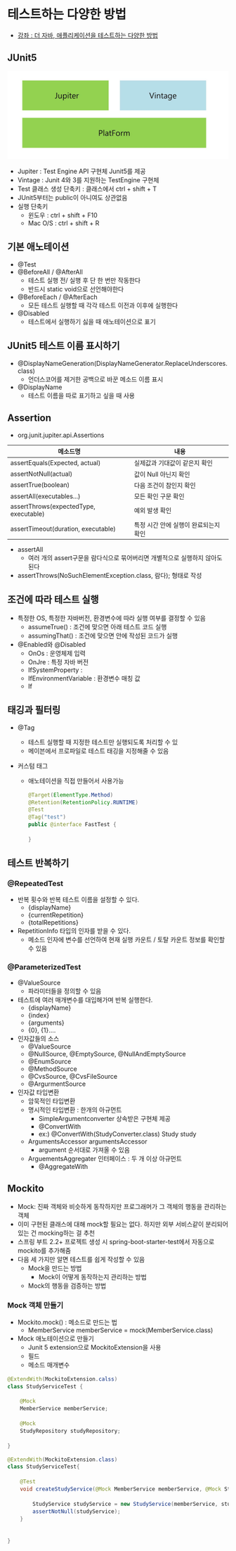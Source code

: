 # 테스트하는 다양한 방법

- [강좌 : 더 자바, 애플리케이션을 테스트하는 다양한 방법](https://www.inflearn.com/course/the-java-application-test)



## JUnit5

![image1](./img/image1.jpg)

- Jupiter : Test Engine API 구현체 Junit5를   제공
- Vintage : Junit 4와 3를 지원하는 TestEngine 구현체
- Test 클래스 생성 단축키 : 클래스에서 ctrl + shift + T
- JUnit5부터는 public이 아니여도 상관없음
- 실행 단축키 
  - 윈도우 : ctrl + shift + F10
  - Mac O/S : ctrl + shift + R



## 기본 애노테이션

- @Test
- @BeforeAll / @AfterAll
  - 테스트 실행 전/ 실행 후 단 한 번만 작동한다
  - 반드시 static void으로 선언해야한다
- @BeforeEach / @AfterEach
  - 모든 테스트 실행할 때 각각 테스트 이전과 이후에 실행한다
- @Disabled
  - 테스트에서 실행하기 싫을 때 애노테이션으로 표기



## JUnit5 테스트 이름 표시하기

- @DisplayNameGeneration(DisplayNameGenerator.ReplaceUnderscores.class)
  - 언더스코어를 제거한 공백으로 바꾼 메소드 이름 표시
- @DisplayName
  - 테스트 이름을 따로 표기하고 싶을 때 사용

## Assertion

- org.junit.jupiter.api.Assertions

| 메소드명                               | 내용                                  |
| -------------------------------------- | ------------------------------------- |
| assertEquals(Expected, actual)         | 실제값과 기대값이 같은지 확인         |
| assertNotNull(actual)                  | 값이 Null 아닌지 확인                 |
| assertTrue(boolean)                    | 다음 조건이 참인지 확인               |
| assertAll(executables...)              | 모든 확인 구문 확인                   |
| assertThrows(expectedType, executable) | 예외 발생 확인                        |
| assertTimeout(duration, executable)    | 특정 시간 안에 실행이 완료되는지 확인 |

- assertAll 
  - 여러 개의 assert구문을 람다식으로 묶어버리면 개별적으로 실행하지 않아도 된다
- assertThrows(NoSuchElementException.class, 람다); 형태로 작성



## 조건에 따라 테스트 실행

- 특정한 OS, 특정한 자바버전, 환경변수에 따라 실행 여부를 결정할 수 있음
  - assumeTrue() : 조건에 맞으면 아래 테스트 코드 실행
  - assumingThat() : 조건에 맞으면 안에 작성된 코드가 실행
- @Enabled와 @Disabled
  - OnOs : 운영체제 입력
  - OnJre : 특정 자바 버전
  - IfSystemProperty :
  - IfEnvironmentVariable : 환경변수 매칭 값
  - If



## 태깅과 필터링

- @Tag

  - 테스트 실행할 때 지정한 테스트만 실행되도록 처리할 수 있
  - 메이븐에서 프로파일로 테스트 태깅을 지정해줄 수 있음

- 커스텀 태그

  - 애노테이션을 직접 만들어서 사용가능

    ```java
    @Target(ElementType.Method)
    @Retention(RetentionPolicy.RUNTIME)
    @Test
    @Tag("test")
    public @interface FastTest {
    
    }
    ```



## 테스트 반복하기

### @RepeatedTest

- 반복 횟수와 반복 테스트 이름을 설정할 수 있다.
  - {displayName}
  - {currentRepetition}
  - {totalRepetitions}
- RepetitionInfo 타입의 인자를 받을 수 있다.
  - 메소드 인자에 변수를 선언하여 현재 실행 카운트 / 토탈 카운트 정보를 확인할 수 있음



### @ParameterizedTest

- @ValueSource
  - 파라미터들을 정의할 수 있음
- 테스트에 여러 매개변수를 대입해가며 반복 실행한다.
  - {displayName}
  - {index}
  - {arguments}
  - {0}, {1}....
- 인자값들의 소스
  - @ValueSource
  - @NullSource, @EmptySource, @NullAndEmptySource
  - @EnumSource
  - @MethodSource
  - @CvsSource, @CvsFileSource
  - @ArgurmentSource
- 인자값 타입변환
  - 암묵적인 타입변환
  - 명시적인 타입변환  : 한개의 아규먼트 
    - SimpleArgumentconverter 상속받은 구현체 제공
    - @ConvertWith
    - ex:) @ConvertWith(StudyConverter.class) Study study
  - ArgumentsAccessor argumentsAccessor
    - argument 순서대로 가져올 수 있음
  - ArguementsAggregater 인터페이스 :  두 개 이상 아규먼트
    - @AggregateWith



## Mockito

- Mock: 진짜 객체와 비슷하게 동작하지만 프로그래머가 그 객체의 행동을 관리하는 객체
- 이미 구현된 클래스에 대해 mock할 필요는 없다. 하지만 외부 서비스같이 분리되어있는 건 mocking하는 걸 추천
- 스프링 부트 2.2+ 프로젝트 생성 시 spring-boot-starter-test에서 자동으로  mockito를 추가해줌
- 다음 세 가지만 알면 테스트를 쉽게 작성할 수 있음
  - Mock을 만드는 방법
    - Mock이 어떻게 동작하는지 관리하는 방법
  - Mock의 행동을 검증하는 방법

###  Mock 객체 만들기

- Mockito.mock() : 메소드로 만드는 법
  - MemberService memberService = mock(MemberService.class)
- Mock 애노테이션으로 만들기
  - Junit 5 extension으로 MockitoExtension을 사용
  - 필드
  - 메소드 매개변수

```java
@ExtendWith(MockitoExtension.calss)
class StudyServiceTest {
	
	@Mock 
	MemberService memberService;
	
	@Mock
	StudyRepository studyRepository;
	
}
```



```java
@ExtendWith(MockitoExtension.class)
class StudyServiceTest{
	
	@Test
	void createStudyService(@Mock MemberService memberService, @Mock StudyService studyService){
		
		StudyService studyService = new StudyService(memberService, studyRepository);
		assertNotNull(studyService);
	}
	

}
```
